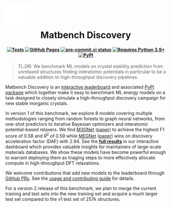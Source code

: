 <h1 align="center" style="display: grid;">
<img src="https://raw.githubusercontent.com/janosh/matbench-discovery/main/site/static/favicon.svg" alt="Logo" width="80px">
Matbench Discovery
</h1>

<h4 align="center" class="toc-exclude">

[![Tests](https://github.com/janosh/matbench-discovery/actions/workflows/test.yml/badge.svg)](https://github.com/janosh/matbench-discovery/actions/workflows/test.yml)
[![GitHub Pages](https://github.com/janosh/matbench-discovery/actions/workflows/gh-pages.yml/badge.svg)](https://github.com/janosh/matbench-discovery/actions/workflows/gh-pages.yml)
[![pre-commit.ci status](https://results.pre-commit.ci/badge/github/janosh/matbench-discovery/main.svg?badge_token=Qza33izjRxSbegTqeSyDvA)](https://results.pre-commit.ci/latest/github/janosh/matbench-discovery/main?badge_token=Qza33izjRxSbegTqeSyDvA)
[![Requires Python 3.9+](https://img.shields.io/badge/Python-3.9+-blue.svg?logo=python&logoColor=white)](https://python.org/downloads)
[![PyPI](https://img.shields.io/pypi/v/matbench-discovery?logo=pypi&logoColor=white)](https://pypi.org/project/matbench-discovery?logo=pypi&logoColor=white)

</h4>

> TL;DR: We benchmark ML models on crystal stability prediction from unrelaxed structures finding interatomic potentials in particular to be a valuable addition to high-throughput discovery pipelines.

Matbench Discovery is an [interactive leaderboard](https://janosh.github.io/matbench-discovery) and associated [PyPI package](https://pypi.org/project/matbench-discovery) which together make it easy to benchmark ML energy models on a task designed to closely simulate a high-throughput discovery campaign for new stable inorganic crystals.

In version 1 of this benchmark, we explore 8 models covering multiple methodologies ranging from random forests to graph neural networks, from one-shot predictors to iterative Bayesian optimizers and interatomic potential-based relaxers. We find [M3GNet](https://github.com/materialsvirtuallab/m3gnet) ([paper](https://doi.org/10.1038/s43588-022-00349-3)) to achieve the highest F1 score of 0.58 and $R^2$ of 0.59 while [MEGNet](https://github.com/materialsvirtuallab/megnet) ([paper](https://doi.org/10.1021/acs.chemmater.9b01294)) wins on discovery acceleration factor (DAF) with 2.94. See the [**full results**](https://matbench-discovery.janosh.dev/paper#results) in our interactive dashboard which provides valuable insights for maintainers of large-scale materials databases. We show these models have become powerful enough to warrant deploying them as triaging steps to more effectively allocate compute in high-throughput DFT relaxations.

<slot name="metrics-table" />

We welcome contributions that add new models to the leaderboard through [GitHub PRs](https://github.com/janosh/matbench-discovery/pulls). See the [usage and contributing guide](https://janosh.github.io/matbench-discovery/how-to-contribute) for details.

For a version 2 release of this benchmark, we plan to merge the current training and test sets into the new training set and acquire a much larger test set compared to the v1 test set of 257k structures.
